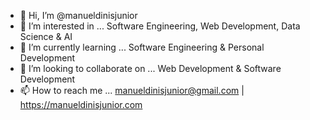 - 👋 Hi, I’m @manueldinisjunior
- 👀 I’m interested in ... Software Engineering, Web Development, Data Science & AI
- 🌱 I’m currently learning ... Software Engineering & Personal Development
- 💞️ I’m looking to collaborate on ... Web Development & Software Development
- 📫 How to reach me ... manueldinisjunior@gmail.com | https://manueldinisjunior.com

<!---
manueldinisjunior/manueldinisjunior is a ✨ special ✨ repository because its `README.md` (this file) appears on your GitHub profile.
You can click the Preview link to take a look at your changes.
--->
